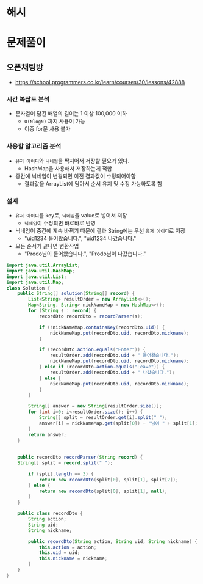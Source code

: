 # 해시




# 문제풀이

## 오픈채팅방
- https://school.programmers.co.kr/learn/courses/30/lessons/42888

### 시간 복잡도 분석
- 문자열이 담긴 배열의 길이는 1 이상 100,000 이하
  - ```O(NlogN)``` 까지 사용이 가능
  - 이중 for문 사용 불가

### 사용할 알고리즘 분석
- ```유저 아이디```와 ```닉네임```을 짝지어서 저장할 필요가 있다.
  - HashMap을 사용해서 저장하는게 적합
- 중간에 닉네임이 변경되면 이전 결과값이 수정되어야함
  - 결과값을 ArrayList에 담아서 순서 유지 및 수정 가능하도록 함

### 설계
- ```유저 아이디```를 key로, ```닉네임```을 value로 넣어서 저장
  - ```닉네임```이 수정되면 바로바로 반영
- 닉네임이 중간에 계속 바뀌기 때문에 결과 String에는 우선 ```유저 아이디```로 저장
  - "uid1234 들어왔습니다.", "uid1234 나갔습니다."
- 모든 순서가 끝나면 변환작업
  - "Prodo님이 들어왔습니다.", "Prodo님이 나갔습니다."


```java
import java.util.ArrayList;
import java.util.HashMap;
import java.util.List;
import java.util.Map;
class Solution {
    public String[] solution(String[] record) {
        List<String> resultOrder = new ArrayList<>();
        Map<String, String> nickNameMap = new HashMap<>();
        for (String s : record) {
            recordDto recordDto = recordParser(s);

            if (!nickNameMap.containsKey(recordDto.uid)) {
                nickNameMap.put(recordDto.uid, recordDto.nickname);
            }

            if (recordDto.action.equals("Enter")) {
                resultOrder.add(recordDto.uid + " 들어왔습니다.");
                nickNameMap.put(recordDto.uid, recordDto.nickname);
            } else if (recordDto.action.equals("Leave")) {
                resultOrder.add(recordDto.uid + " 나갔습니다.");
            } else {
                nickNameMap.put(recordDto.uid, recordDto.nickname);
            }
        }

        String[] answer = new String[resultOrder.size()];
        for (int i=0; i<resultOrder.size(); i++) {
            String[] split = resultOrder.get(i).split(" ");
            answer[i] = nickNameMap.get(split[0]) + "님이 " + split[1];
        }
        return answer;
    }
    
    
    public recordDto recordParser(String record) {
    String[] split = record.split(" ");

        if (split.length == 3) {
            return new recordDto(split[0], split[1], split[2]);
        } else {
            return new recordDto(split[0], split[1], null);
        }
    }

    public class recordDto {
        String action;
        String uid;
        String nickname;

        public recordDto(String action, String uid, String nickname) {
            this.action = action;
            this.uid = uid;
            this.nickname = nickname;
        }
    }
}
```